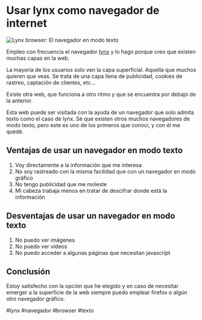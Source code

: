 # Usar lynx como navegador de internet

![Lynx browser: El navegador en modo texto](https://lynx.browser.org/lynx.png)

Empleo con frecuencia el navegador [lynx](https://lynx.browser.org/) y lo hago porque
creo que existen muchas capas en la web.

La mayoría de los usuarios solo ven la capa superficial. Aquella que muchos quieren que
veas. Se trata de una capa llena de publicidad, cookies de rastreo, captación de clientes,
etc...

Existe otra web, que funciona a otro ritmo y que se encuentra por debajo de la anterior.

Esta web puede ser visitada con la ayuda de un navegador que solo admita texto como el
caso de lynx. Sé que existen otros muchos navegadores de modo texto, pero este es uno 
de los primeros que conocí, y con él me quedé.

## Ventajas de usar un navegador en modo texto

1. Voy directamente a la información que me interesa
2. No soy rastreado con la misma facilidad que con un navegador en modo gráfico
3. No tengo publicidad que me moleste
4. Mi cabeza trabaja menos en tratar de descifrar donde está la información

## Desventajas de usar un navegador en modo texto

1. No puedo ver imágenes
2. No puedo ver vídeos
3. No puedo acceder a algunas páginas que necesitan javascript

## Conclusión

Estoy satisfecho con la opción que he elegido y en caso de necesitar emerger a la superficie
de la web siempre puedo emplear firefox o algún otro navegador gráfico.

#lynx #navegador #browser #texto
